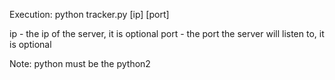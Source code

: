 Execution: python tracker.py [ip] [port]

ip - the ip of the server, it is optional
port - the port the server will listen to, it is optional

Note: python must be the python2
